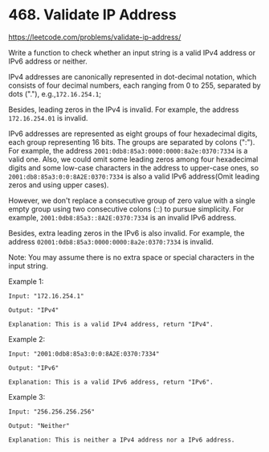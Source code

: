 # 468. Validate IP Address
https://leetcode.com/problems/validate-ip-address/

Write a function to check whether an input string is a valid IPv4 address or IPv6 address or neither.

IPv4 addresses are canonically represented in dot-decimal notation, which consists of four decimal numbers, each ranging from 0 to 255, separated by dots ("."), e.g.,`172.16.254.1`;

Besides, leading zeros in the IPv4 is invalid. For example, the address `172.16.254.01` is invalid.

IPv6 addresses are represented as eight groups of four hexadecimal digits, each group representing 16 bits. The groups are separated by colons (":"). For example, the address `2001:0db8:85a3:0000:0000:8a2e:0370:7334` is a valid one. Also, we could omit some leading zeros among four hexadecimal digits and some low-case characters in the address to upper-case ones, so `2001:db8:85a3:0:0:8A2E:0370:7334` is also a valid IPv6 address(Omit leading zeros and using upper cases).

However, we don't replace a consecutive group of zero value with a single empty group using two consecutive colons (::) to pursue simplicity. For example, `2001:0db8:85a3::8A2E:0370:7334` is an invalid IPv6 address.

Besides, extra leading zeros in the IPv6 is also invalid. For example, the address `02001:0db8:85a3:0000:0000:8a2e:0370:7334` is invalid.

Note: You may assume there is no extra space or special characters in the input string.

Example 1:

    Input: "172.16.254.1"

    Output: "IPv4"

    Explanation: This is a valid IPv4 address, return "IPv4".

Example 2:

    Input: "2001:0db8:85a3:0:0:8A2E:0370:7334"

    Output: "IPv6"

    Explanation: This is a valid IPv6 address, return "IPv6".

Example 3:

    Input: "256.256.256.256"

    Output: "Neither"

    Explanation: This is neither a IPv4 address nor a IPv6 address.

